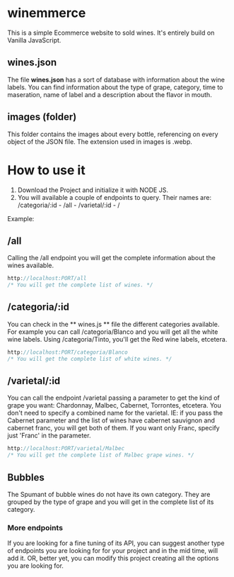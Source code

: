 # winemmerce

This is a simple Ecommerce website to sold wines. It's entirely build on Vanilla JavaScript.

## wines.json
The file **wines.json** has a sort of database with information about the wine labels. You can find information about the type of grape, category, time to maseration, name of label and a description about the flavor in mouth.

## images (folder)
This folder contains the images about every bottle, referencing on every object of the JSON file. The extension used in images is .webp.

# How to use it
1. Download the Project and initialize it with NODE JS.
2. You will available a couple of endpoints to query. Their names are: /categoria/:id - /all - /varietal/:id - /

Example:

## /all
Calling the /all endpoint you will get the complete information about the wines available.

```js
http://localhost:PORT/all 
/* You will get the complete list of wines. */
```

## /categoria/:id
You can check in the ** wines.js ** file the different categories available. For example you can call /categoria/Blanco and you will get all the white wine labels. Using /categoria/Tinto, you'll get the Red wine labels, etcetera.

```js
http://localhost:PORT/categoria/Blanco
/* You will get the complete list of white wines. */
```

## /varietal/:id
You can call the endpoint /varietal passing a parameter to get the kind of grape you want: Chardonnay, Malbec, Cabernet, Torrontes, etcetera.
You don't need to specify a combined name for the varietal. IE: if you pass the Cabernet parameter and the list of wines have cabernet sauvignon and cabernet franc, you will get both of them. If you want only Franc, specify just 'Franc' in the parameter.

```js
http://localhost:PORT/varietal/Malbec 
/* You will get the complete list of Malbec grape wines. */
```


## Bubbles
The Spumant of bubble wines do not have its own category. They are grouped by the type of grape and you will get in the complete list of its category.

### More endpoints

If you are looking for a fine tuning of its API, you can suggest another type of endpoints you are looking for for your project and in the mid time, will add it. OR, better yet, you can modify this project creating all the options you are looking for.

